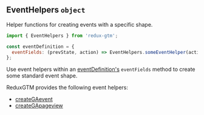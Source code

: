 ## EventHelpers `object`

Helper functions for creating events with a specific shape.

```js
import { EventHelpers } from 'redux-gtm';

const eventDefinition = {
  eventFields: (prevState, action) => EventHelpers.someEventHelper(action.payload),
};
```

Use event helpers within an
[eventDefinition's](../event-definition.md) `eventFields` method to
create some standard event shape.

ReduxGTM provides the following event helpers:
 - [createGAevent](./create-ga-event.md)
 - [createGApageview](./create-ga-pageview.md)

